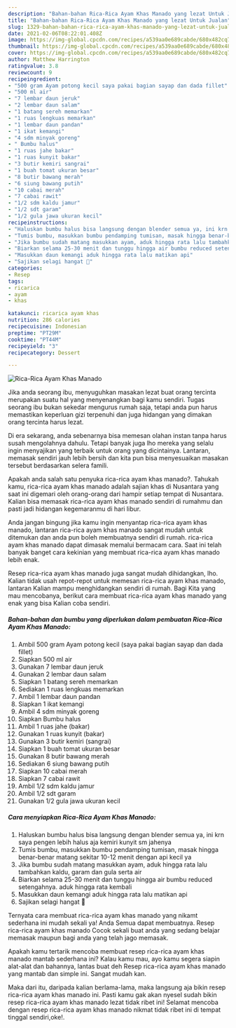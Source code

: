 ```yaml
---
description: "Bahan-bahan Rica-Rica Ayam Khas Manado yang lezat Untuk Jualan"
title: "Bahan-bahan Rica-Rica Ayam Khas Manado yang lezat Untuk Jualan"
slug: 1329-bahan-bahan-rica-rica-ayam-khas-manado-yang-lezat-untuk-jualan
date: 2021-02-06T08:22:01.408Z
image: https://img-global.cpcdn.com/recipes/a539aa0e689cabde/680x482cq70/rica-rica-ayam-khas-manado-foto-resep-utama.jpg
thumbnail: https://img-global.cpcdn.com/recipes/a539aa0e689cabde/680x482cq70/rica-rica-ayam-khas-manado-foto-resep-utama.jpg
cover: https://img-global.cpcdn.com/recipes/a539aa0e689cabde/680x482cq70/rica-rica-ayam-khas-manado-foto-resep-utama.jpg
author: Matthew Harrington
ratingvalue: 3.8
reviewcount: 9
recipeingredient:
- "500 gram Ayam potong kecil saya pakai bagian sayap dan dada fillet"
- "500 ml air"
- "7 lembar daun jeruk"
- "2 lembar daun salam"
- "1 batang sereh memarkan"
- "1 ruas lengkuas memarkan"
- "1 lembar daun pandan"
- "1 ikat kemangi"
- "4 sdm minyak goreng"
- " Bumbu halus"
- "1 ruas jahe bakar"
- "1 ruas kunyit bakar"
- "3 butir kemiri sangrai"
- "1 buah tomat ukuran besar"
- "8 butir bawang merah"
- "6 siung bawang putih"
- "10 cabai merah"
- "7 cabai rawit"
- "1/2 sdm kaldu jamur"
- "1/2 sdt garam"
- "1/2 gula jawa ukuran kecil"
recipeinstructions:
- "Haluskan bumbu halus bisa langsung dengan blender semua ya, ini krn saya pengen lebih halus aja kemiri kunyit sm jahenya"
- "Tumis bumbu, masukkan bumbu pendamping tumisan, masak hingga benar-benar matang sekitar 10-12 menit dengan api kecil ya"
- "Jika bumbu sudah matang masukkan ayam, aduk hingga rata lalu tambahkan kaldu, garam dan gula serta air"
- "Biarkan selama 25-30 menit dan tunggu hingga air bumbu reduced setengahnya. aduk hingga rata kembali"
- "Masukkan daun kemangi aduk hingga rata lalu matikan api"
- "Sajikan selagi hangat 🥰"
categories:
- Resep
tags:
- ricarica
- ayam
- khas

katakunci: ricarica ayam khas 
nutrition: 286 calories
recipecuisine: Indonesian
preptime: "PT29M"
cooktime: "PT44M"
recipeyield: "3"
recipecategory: Dessert

---
```



![Rica-Rica Ayam Khas Manado](https://img-global.cpcdn.com/recipes/a539aa0e689cabde/680x482cq70/rica-rica-ayam-khas-manado-foto-resep-utama.jpg)

Jika anda seorang ibu, menyuguhkan masakan lezat buat orang tercinta merupakan suatu hal yang menyenangkan bagi kamu sendiri. Tugas seorang ibu bukan sekedar mengurus rumah saja, tetapi anda pun harus memastikan keperluan gizi terpenuhi dan juga hidangan yang dimakan orang tercinta harus lezat.

Di era  sekarang, anda sebenarnya bisa memesan olahan instan tanpa harus susah mengolahnya dahulu. Tetapi banyak juga lho mereka yang selalu ingin menyajikan yang terbaik untuk orang yang dicintainya. Lantaran, memasak sendiri jauh lebih bersih dan kita pun bisa menyesuaikan masakan tersebut berdasarkan selera famili. 



Apakah anda salah satu penyuka rica-rica ayam khas manado?. Tahukah kamu, rica-rica ayam khas manado adalah sajian khas di Nusantara yang saat ini digemari oleh orang-orang dari hampir setiap tempat di Nusantara. Kalian bisa memasak rica-rica ayam khas manado sendiri di rumahmu dan pasti jadi hidangan kegemaranmu di hari libur.

Anda jangan bingung jika kamu ingin menyantap rica-rica ayam khas manado, lantaran rica-rica ayam khas manado sangat mudah untuk ditemukan dan anda pun boleh membuatnya sendiri di rumah. rica-rica ayam khas manado dapat dimasak memalui bermacam cara. Saat ini telah banyak banget cara kekinian yang membuat rica-rica ayam khas manado lebih enak.

Resep rica-rica ayam khas manado juga sangat mudah dihidangkan, lho. Kalian tidak usah repot-repot untuk memesan rica-rica ayam khas manado, lantaran Kalian mampu menghidangkan sendiri di rumah. Bagi Kita yang mau mencobanya, berikut cara membuat rica-rica ayam khas manado yang enak yang bisa Kalian coba sendiri.

<!--inarticleads1-->

##### Bahan-bahan dan bumbu yang diperlukan dalam pembuatan Rica-Rica Ayam Khas Manado:

1. Ambil 500 gram Ayam potong kecil (saya pakai bagian sayap dan dada fillet)
1. Siapkan 500 ml air
1. Gunakan 7 lembar daun jeruk
1. Gunakan 2 lembar daun salam
1. Siapkan 1 batang sereh memarkan
1. Sediakan 1 ruas lengkuas memarkan
1. Ambil 1 lembar daun pandan
1. Siapkan 1 ikat kemangi
1. Ambil 4 sdm minyak goreng
1. Siapkan  Bumbu halus
1. Ambil 1 ruas jahe (bakar)
1. Gunakan 1 ruas kunyit (bakar)
1. Gunakan 3 butir kemiri (sangrai)
1. Siapkan 1 buah tomat ukuran besar
1. Gunakan 8 butir bawang merah
1. Sediakan 6 siung bawang putih
1. Siapkan 10 cabai merah
1. Siapkan 7 cabai rawit
1. Ambil 1/2 sdm kaldu jamur
1. Ambil 1/2 sdt garam
1. Gunakan 1/2 gula jawa ukuran kecil




<!--inarticleads2-->

##### Cara menyiapkan Rica-Rica Ayam Khas Manado:

1. Haluskan bumbu halus bisa langsung dengan blender semua ya, ini krn saya pengen lebih halus aja kemiri kunyit sm jahenya
1. Tumis bumbu, masukkan bumbu pendamping tumisan, masak hingga benar-benar matang sekitar 10-12 menit dengan api kecil ya
1. Jika bumbu sudah matang masukkan ayam, aduk hingga rata lalu tambahkan kaldu, garam dan gula serta air
1. Biarkan selama 25-30 menit dan tunggu hingga air bumbu reduced setengahnya. aduk hingga rata kembali
1. Masukkan daun kemangi aduk hingga rata lalu matikan api
1. Sajikan selagi hangat 🥰




Ternyata cara membuat rica-rica ayam khas manado yang nikamt sederhana ini mudah sekali ya! Anda Semua dapat membuatnya. Resep rica-rica ayam khas manado Cocok sekali buat anda yang sedang belajar memasak maupun bagi anda yang telah jago memasak.

Apakah kamu tertarik mencoba membuat resep rica-rica ayam khas manado mantab sederhana ini? Kalau kamu mau, ayo kamu segera siapin alat-alat dan bahannya, lantas buat deh Resep rica-rica ayam khas manado yang mantab dan simple ini. Sangat mudah kan. 

Maka dari itu, daripada kalian berlama-lama, maka langsung aja bikin resep rica-rica ayam khas manado ini. Pasti kamu gak akan nyesel sudah bikin resep rica-rica ayam khas manado lezat tidak ribet ini! Selamat mencoba dengan resep rica-rica ayam khas manado nikmat tidak ribet ini di tempat tinggal sendiri,oke!.

